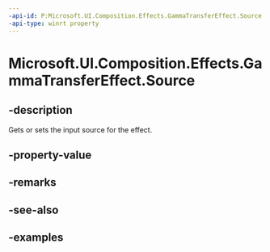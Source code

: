 ```yaml
---
-api-id: P:Microsoft.UI.Composition.Effects.GammaTransferEffect.Source
-api-type: winrt property
---
```


<!-- Property syntax.
public IGraphicsEffectSource Source { get;  set; }
-->

# Microsoft.UI.Composition.Effects.GammaTransferEffect.Source

## -description
Gets or sets the input source for the effect.

## -property-value

## -remarks

## -see-also

## -examples

